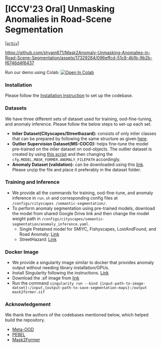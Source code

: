 # [**ICCV'23 Oral**] Unmasking Anomalies in Road-Scene Segmentation 
[[`arXiv`](https://arxiv.org/abs/2307.13316)]

https://github.com/shyam671/Mask2Anomaly-Unmasking-Anomalies-in-Road-Scene-Segmentation/assets/17329284/096effcd-51c8-4b1b-9b2b-f6746d4f6437


Run our demo using Colab: [![Open In Colab](https://colab.research.google.com/assets/colab-badge.svg)](https://colab.research.google.com/drive/1iMF5lWj3J8zlIJFkekXC3ipQo2semJfL?usp=sharing)

### Installation
Please follow the [Installation Instruction](https://github.com/facebookresearch/Mask2Former/blob/main/INSTALL.md) to set up the codebase.

### Datasets
We have three different sets of dataset used for training, ood-fine-tuning, and anomaly inference. Please follow the below steps to set-up each set. 
* **Inlier Dataset(Cityscapes/Streethazard):** consists of only inlier classes that can be prepared by following the same structure as given [here](https://github.com/facebookresearch/Mask2Former/blob/main/datasets/README.md).
* **Outlier Supervision Dataset(MS-COCO):** helps fine-tune the model pre-trained on the inlier dataset on ood-objects. The outlier dataset is created by using [this script](https://github.com/robin-chan/meta-ood/blob/master/preparation/prepare_coco_segmentation.py) and then changing the ``cfg.MODEL.MASK_FORMER.ANOMALY_FILEPATH`` accordingly.
* **Anomaly Dataset (validation):** can be downloaded using this [link](https://drive.google.com/file/d/1r2eFANvSlcUjxcerjC8l6dRa0slowMpx/view?usp=share_link). Please unzip the file and place it preferably in the dataset folder.

### Training and Inference
* We provide all the commands for training, ood-fine-tune, and anomaly inference in ``run.sh`` and corresponding config files at ``/configs/cityscapes
/semantic-segmentation/``.
* To perform anomaly segmentation using pre-trained models, download the model from shared Google Drive link and then change the model weight path in ``/configs/cityscapes/semantic-segmentation/anomaly_inference.yaml``.
  +  Single Pretained model for SMIYC, Fishyscapes, LostAndFound, and Road Anomaly: [Link](https://drive.google.com/file/d/1mlLYq8ADU7hDyKQdzCtXAkMb7tKIPO-H/view?usp=share_link)
  +  StreetHazard: [Link](https://drive.google.com/file/d/1s_ctryZtFmawXkU2nWqSm6lXkeJkOrxg/view?usp=share_link)

### Docker Image
*  We provide a singularity image similar to docker that provides anomaly output without needing library installation/GPUs.
*  Install Singularity following the instructions. [Link](https://singularity-admindoc.readthedocs.io/en/latest/admin_quickstart.html)
*  Download the .sif image from [link](https://drive.google.com/file/d/1djIP2PelLyzNgfWIzg78eq51t3ZAssO_/view?usp=share_link)
* Run the command ``singularity run --bind {input-path-to-image-datset}:/input,{output-path-to-save-segmentation-maps}:/output mask2former.sif``

### Acknowledgement

We thank the authors of the codebases mentioned below, which helped build the repository.
* [Meta-OOD](https://github.com/robin-chan/meta-ood)
* [PEBEL](https://github.com/tianyu0207/PEBAL/)
* [Mask2Former](https://github.com/facebookresearch/Mask2Former/tree/main)


